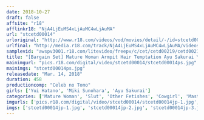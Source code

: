 ```yaml
---
date: 2018-10-27
draft: false
affsite: "r18"
afflinkr18: "NjA4LjEuMS4xLjAuMC4wLjAuMA"
url: "stcetd00014"
urloriginal: "http://www.r18.com/videos/vod/movies/detail/-/id=stcetd00014"
urlfinal: "http://media.r18.com/track/NjA4LjEuMS4xLjAuMC4wLjAuMA/videos/vod/movies/detail/-/id=stcetd00014"
samplevid: "awspv3001.r18.com/litevideo/freepv/c/cet/cetd00219/cetd00219_dmb_w.mp4"
title: "[Bargain Set] Mature Woman Armpit Hair Temptation Ayu Sakurai Yui Hatano Miki Sunohara"
mainimgurl: "pics.r18.com/digital/video/stcetd00014/stcetd00014ps.jpg"
mainimgs: "stcetd00014ps.jpg"
releasedate: "Mar. 14, 2018"
duration: 458
productioncomp: "Celeb no Tomo"
girls: ['Yui Hatano', 'Miki Sunohara', 'Ayu Sakurai']
categories: ['Mature Woman', 'Slut', 'Other Fetishes', 'Cowgirl', 'Masturbation', 'Set Items']
imgurls: ['pics.r18.com/digital/video/stcetd00014/stcetd00014jp-1.jpg', 'pics.r18.com/digital/video/stcetd00014/stcetd00014jp-2.jpg', 'pics.r18.com/digital/video/stcetd00014/stcetd00014jp-3.jpg', 'pics.r18.com/digital/video/stcetd00014/stcetd00014jp-4.jpg', 'pics.r18.com/digital/video/stcetd00014/stcetd00014jp-5.jpg', 'pics.r18.com/digital/video/stcetd00014/stcetd00014jp-6.jpg', 'pics.r18.com/digital/video/stcetd00014/stcetd00014jp-7.jpg', 'pics.r18.com/digital/video/stcetd00014/stcetd00014jp-8.jpg', 'pics.r18.com/digital/video/stcetd00014/stcetd00014jp-9.jpg', 'pics.r18.com/digital/video/stcetd00014/stcetd00014jp-10.jpg', 'pics.r18.com/digital/video/stcetd00014/stcetd00014jp-11.jpg', 'pics.r18.com/digital/video/stcetd00014/stcetd00014jp-12.jpg', 'pics.r18.com/digital/video/stcetd00014/stcetd00014jp-13.jpg', 'pics.r18.com/digital/video/stcetd00014/stcetd00014jp-14.jpg', 'pics.r18.com/digital/video/stcetd00014/stcetd00014jp-15.jpg', 'pics.r18.com/digital/video/stcetd00014/stcetd00014jp-16.jpg', 'pics.r18.com/digital/video/stcetd00014/stcetd00014jp-17.jpg', 'pics.r18.com/digital/video/stcetd00014/stcetd00014jp-18.jpg', 'pics.r18.com/digital/video/stcetd00014/stcetd00014jp-19.jpg', 'pics.r18.com/digital/video/stcetd00014/stcetd00014jp-20.jpg']
imgs: ['stcetd00014jp-1.jpg', 'stcetd00014jp-2.jpg', 'stcetd00014jp-3.jpg', 'stcetd00014jp-4.jpg', 'stcetd00014jp-5.jpg', 'stcetd00014jp-6.jpg', 'stcetd00014jp-7.jpg', 'stcetd00014jp-8.jpg', 'stcetd00014jp-9.jpg', 'stcetd00014jp-10.jpg', 'stcetd00014jp-11.jpg', 'stcetd00014jp-12.jpg', 'stcetd00014jp-13.jpg', 'stcetd00014jp-14.jpg', 'stcetd00014jp-15.jpg', 'stcetd00014jp-16.jpg', 'stcetd00014jp-17.jpg', 'stcetd00014jp-18.jpg', 'stcetd00014jp-19.jpg', 'stcetd00014jp-20.jpg']
---
```


